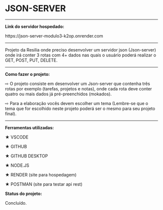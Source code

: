 <h1> JSON-SERVER</h1>
<hr>
  <p><b>Link do servidor hospedado:</b><p>
  <p> https://json-server-modulo3-k2op.onrender.com </p>
<hr>
  <p>Projeto da Resilia onde preciso desenvolver um servidor json (Json-server) onde irá conter 3 rotas com 4+ dados nas quais o usuário poderá realizar o GET, POST, PUT, DELETE.</p>

<hr> 

<p> <b> Como fazer o projeto:</b> </p>
<p>  ⇨ O projeto consiste em desenvolver um Json-server que contenha três rotas por exemplo (tarefas, projetos e notas), onde cada rota deve conter quatro ou mais dados já pré-preenchidos (mokados).</p>

<p>  ⇨ Para a elaboração vocês devem escolher um tema (Lembre-se que o tema que for escolhido neste projeto poderá ser o mesmo para seu projeto final). </p>

<hr>

<p> <b> Ferramentas utilizadas:</b> </p>

<p>   ★ VSCODE </p>
<p>   ★ GITHUB </p>
<p>   ★ GITHUB DESKTOP</p>
<p>   ★ NODE.JS </p>
<p>   ★ RENDER (site para hospedagem) </p>
<p>   ★ POSTMAN (site para testar api rest) </p>

  

<p> <b> Status do projeto: </b> </p>

<p> Concluído. </p>
